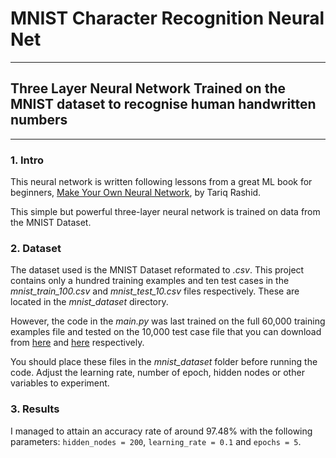 # MNIST Character Recognition Neural Net
***
## Three Layer Neural Network Trained on the MNIST dataset to recognise human handwritten numbers
***
### 1. Intro
This neural network is written following lessons from a great ML book for beginners,
[Make Your Own Neural Network](https://www.amazon.com/Make-Your-Own-Neural-Network/dp/1530826608), by Tariq Rashid.

This simple but powerful three-layer neural network is trained on data from the MNIST Dataset.

### 2. Dataset
The dataset used is the MNIST Dataset reformated to *.csv*.
This project contains only a hundred training examples and ten test cases in the *mnist_train_100.csv* and *mnist_test_10.csv* files respectively. These are located in the *mnist_dataset* directory.

However, the code in the *main.py* was last trained on the full 60,000 training examples file and tested on the 10,000 test case file that you can download from [here](http://pjreddie.com/media/files/mnist_train.csv) and [here](www.pjreddie.com/media/files/mnist_test.csv) respectively.

You should place these files in the *mnist_dataset* folder before running the code.
Adjust the learning rate, number of epoch, hidden nodes or other variables to experiment.

### 3. Results
I managed to attain an accuracy rate of around 97.48% with the following parameters:
    `hidden_nodes = 200`,
    `learning_rate = 0.1` and `epochs = 5`.